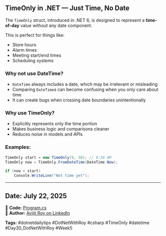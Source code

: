 ﻿## TimeOnly in .NET — Just Time, No Date

The `TimeOnly` struct, introduced in .NET 6, is designed to represent a **time-of-day** value without any date component.

This is perfect for things like:

* Store hours
* Alarm times
* Meeting start/end times
* Scheduling systems

### Why not use DateTime?

* `DateTime` always includes a date, which may be irrelevant or misleading
* Comparing `DateTime`s can become confusing when you only care about time
* It can create bugs when crossing date boundaries unintentionally

### Why use TimeOnly?

* Explicitly represents only the time portion
* Makes business logic and comparisons cleaner
* Reduces noise in models and APIs

### Examples:

```csharp
TimeOnly start = new TimeOnly(9, 30); // 9:30 AM
TimeOnly now = TimeOnly.FromDateTime(DateTime.Now);

if (now < start)
    Console.WriteLine("Not time yet");
```

---

## Date: July 22, 2025

🔗 **Code:** [Program.cs](./Program.cs)  
🔗 **Author:** [Avijit Roy on LinkedIn](https://www.linkedin.com/in/HeyAvijitRoy/)  

**Tags:** #dotnetdailytips #DotNetWithRoy #csharp #TimeOnly #datetime #Day30\_DotNetWithRoy #Week5
